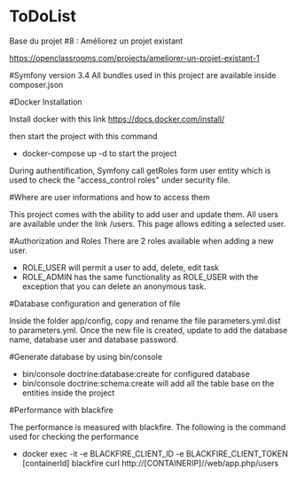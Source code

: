 ToDoList
========

Base du projet #8 : Améliorez un projet existant

https://openclassrooms.com/projects/ameliorer-un-projet-existant-1

#Symfony version 3.4
All bundles used in this project are available inside composer.json

#Docker Installation

Install docker with this link
https://docs.docker.com/install/

then start the project with this command

 - docker-compose up -d to start the project

During authentification, Symfony call getRoles form user entity which is used to check the "access_control roles" under security file.


#Where are user informations and how to access them

This project comes with the ability to add user and update them.
All users are available under the link /users. 
This page allows editing a selected user.

#Authorization and Roles
There are 2 roles available when adding a new user.
 - ROLE_USER will permit a user to add, delete, edit task
 - ROLE_ADMIN has the same functionality as ROLE_USER with the exception that you can delete an anonymous task.

#Database configuration and generation of file

Inside the folder app/config, copy and rename the file parameters.yml.dist to parameters.yml.
Once the new file is created, update to add the database name, database user and database password.

#Generate database by using bin/console

 - bin/console doctrine:database:create for configured database
 - bin/console doctrine:schema:create will add all the table base on the entities inside the project
 
#Performance with blackfire

The performance is measured with blackfire. 
The following is the command used for checking the performance

 - docker exec -it -e BLACKFIRE_CLIENT_ID -e BLACKFIRE_CLIENT_TOKEN [containerId] blackfire curl http://[CONTAINERIP]//web/app.php/users
 
